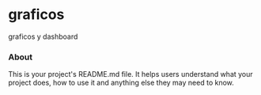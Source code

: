 graficos
========

graficos y dashboard

### About

This is your project's README.md file. It helps users understand what your
project does, how to use it and anything else they may need to know.